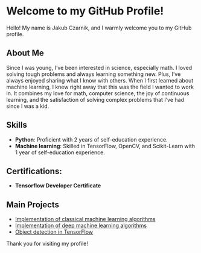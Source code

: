 # Welcome to my GitHub Profile!

Hello! My name is Jakub Czarnik, and I warmly welcome you to my GitHub profile. 

## About Me
Since I was young, I’ve been interested in science, especially math. I loved solving tough problems and always learning something new. Plus, I’ve always enjoyed sharing what I know with others. When I first learned about machine learning, I knew right away that this was the field I wanted to work in. It combines my love for math, computer science, the joy of continuous learning, and the satisfaction of solving complex problems that I’ve had since I was a kid.

## Skills
- **Python**:  Proficient with 2 years of self-education experience.
- **Machine learning**:  Skilled in TensorFlow, OpenCV, and Scikit-Learn with 1 year of self-education experience.

## Certifications:
- **Tensorflow Developer Certificate**

## Main Projects

- [Implementation of classical machine learning algorithms](https://github.com/JakubCzarnik/Project-Descriptions/tree/main/Classical%20ML%20Algorithms%20(EN))
- [Implementation of deep machine learning algorithms](https://github.com/JakubCzarnik/Project-Descriptions/tree/main/Deep%20ML%20Framework%20(EN))
- [Object detection in TensorFlow](https://github.com/JakubCzarnik/Project-Descriptions/tree/main/Object%20Detection%20(EN))


Thank you for visiting my profile!
